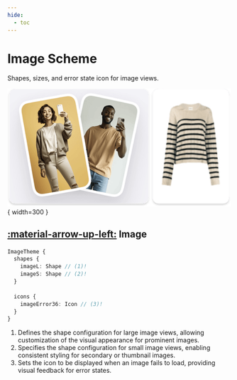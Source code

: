 ```yaml
---
hide:
  - toc
---
```

# Image Scheme

Shapes, sizes, and error state icon for image views.

![component](/media/components/images.png){ width=300 }

## [:material-arrow-up-left:](/sdk/developer/configuration/ui/theme/index.md#theme) Image

```typescript
ImageTheme {
  shapes {
    imageL: Shape // (1)!
    imageS: Shape // (2)!
  }

  icons {
    imageError36: Icon // (3)!
  }
}

```

1. Defines the shape configuration for large image views, allowing customization of the visual appearance for prominent images.
2. Specifies the shape configuration for small image views, enabling consistent styling for secondary or thumbnail images.
3. Sets the icon to be displayed when an image fails to load, providing visual feedback for error states. 